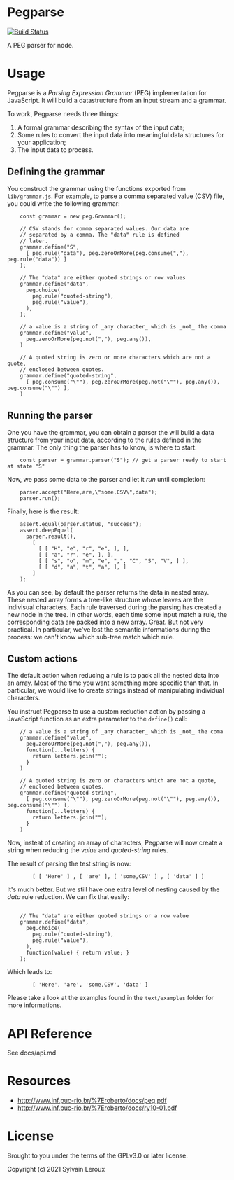 Pegparse
========

[![Build Status](https://travis-ci.org/s-leroux/Pegparse.png?branch=master)](https://travis-ci.org/s-leroux/Pegparse)

A PEG parser for node.

Usage
=====

Pegparse is a _Parsing Expression Grammar_ (PEG) implementation for JavaScript.
It will build a datastructure from an input stream and a grammar.

To work, Pegparse needs three things:

1. A formal grammar describing the syntax of the input data;
2. Some rules to convert the input data into meaningful data structures for your application;
3. The input data to process.


Defining the grammar
--------------------

You construct the grammar using the functions exported from `lib/grammar.js`.
For example, to parse a comma separated value (CSV) file, you could write the
following grammar:

```
    const grammar = new peg.Grammar();

    // CSV stands for comma separated values. Our data are
    // separated by a comma. The "data" rule is defined
    // later.
    grammar.define("S",
      [ peg.rule("data"), peg.zeroOrMore(peg.consume(","), peg.rule("data")) ]
    );

    // The "data" are either quoted strings or row values
    grammar.define("data",
      peg.choice(
        peg.rule("quoted-string"),
        peg.rule("value"),
      ),
    );

    // a value is a string of _any character_ which is _not_ the comma
    grammar.define("value",
      peg.zeroOrMore(peg.not(","), peg.any()),
    )

    // A quoted string is zero or more characters which are not a quote,
    // enclosed between quotes.
    grammar.define("quoted-string",
      [ peg.consume("\""), peg.zeroOrMore(peg.not("\""), peg.any()), peg.consume("\"") ],
    )
```

Running the parser
------------------

One you have the grammar, you can obtain a parser the will build a data structure
from your input data, according to the rules defined in the grammar. The only thing
the parser has to know, is where to start:

```
    const parser = grammar.parser("S"); // get a parser ready to start at state "S"
```

Now, we pass some data to the parser and let it _run_ until completion:

```
    parser.accept("Here,are,\"some,CSV\",data");
    parser.run();
```

Finally, here is the result:

```
    assert.equal(parser.status, "success");
    assert.deepEqual(
      parser.result(),
        [
          [ [ "H", "e", "r", "e", ], ],
          [ [ "a", "r", "e", ], ],
          [ [ "s", "o", "m", "e", ",", "C", "S", "V", ] ],
          [ [ "d", "a", "t", "a", ], ]
        ]
    );
```

As you can see, by default the parser returns the data in nested array. These nested array
forms a tree-like structure whose leaves are the indivisual characters. Each rule traversed
during the parsing has created a new node in the tree. In other words, each time some input
match a rule, the corresponding data are packed into a new array. Great. But not
very practical. In particular, we've lost the semantic informations during the
process: we can't know which sub-tree match which rule.

Custom actions
--------------

The default action when reducing a rule is to pack all the nested data into an array.
Most of the time you want something more specific than that. In particular,
we would like to create strings instead of manipulating individual characters.

You instruct Pegparse to use a custom reduction action by passing a JavaScript function
as an extra parameter to the `define()` call:

```
    // a value is a string of _any character_ which is _not_ the coma
    grammar.define("value",
      peg.zeroOrMore(peg.not(","), peg.any()),
      function(...letters) {
        return letters.join("");
      }
    )

    // A quoted string is zero or characters which are not a quote,
    // enclosed between quotes.
    grammar.define("quoted-string",
      [ peg.consume("\""), peg.zeroOrMore(peg.not("\""), peg.any()), peg.consume("\"") ],
      function(...letters) {
        return letters.join("");
      }
    )
```

Now, insteat of creating an array of characters, Pegparse will now create a string when
reducing the _value_ and _quoted-string_ rules.

The result of parsing the test string is now:

```
        [ [ 'Here' ] , [ 'are' ], [ 'some,CSV' ] , [ 'data' ] ]
```

It's much better. But we still have one extra level of nesting caused by the
_data_ rule reduction. We can fix that easily:

```

    // The "data" are either quoted strings or a row value
    grammar.define("data",
      peg.choice(
        peg.rule("quoted-string"),
        peg.rule("value"),
      ),
      function(value) { return value; }
    );
```

Which leads to:

```
        [ 'Here', 'are', 'some,CSV', 'data' ]
```

Please take a look at the examples found in the `text/examples` folder for more informations.

API Reference
=============

See docs/api.md

Resources
=========

* http://www.inf.puc-rio.br/%7Eroberto/docs/peg.pdf
* http://www.inf.puc-rio.br/%7Eroberto/docs/ry10-01.pdf

License
=======

Brought to you under the terms of the GPLv3.0 or later license.

Copyright (c) 2021 Sylvain Leroux

